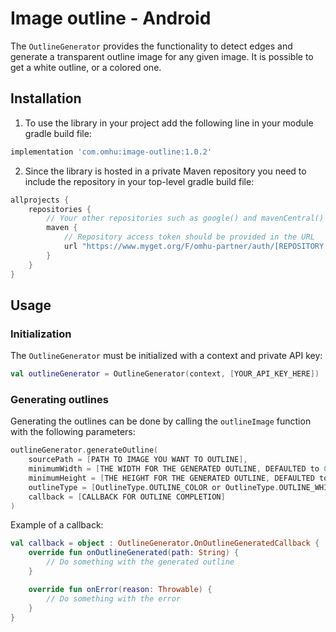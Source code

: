 # Image outline - Android

The `OutlineGenerator` provides the functionality to detect edges and generate a transparent outline image for any given image.
It is possible to get a white outline, or a colored one.

## Installation

1. To use the library in your project add the following line in your module gradle build file:

```gradle
implementation 'com.omhu:image-outline:1.0.2'
```

2. Since the library is hosted in a private Maven repository you need to include the repository in your top-level gradle build file:

```gradle
allprojects {
    repositories {
        // Your other repositories such as google() and mavenCentral() go here
        maven { 
            // Repository access token should be provided in the URL
            url "https://www.myget.org/F/omhu-partner/auth/[REPOSITORY ACCESS TOKEN]/maven" 
        }
    }
}
```

## Usage

### Initialization

The `OutlineGenerator` must be initialized with a context and private API key:

```kotlin
val outlineGenerator = OutlineGenerator(context, [YOUR_API_KEY_HERE])
```

### Generating outlines

Generating the outlines can be done by calling the `outlineImage` function with the following parameters:

```kotlin
outlineGenerator.generateOutline(
    sourcePath = [PATH TO IMAGE YOU WANT TO OUTLINE],
    minimumWidth = [THE WIDTH FOR THE GENERATED OUTLINE, DEFAULTED to 0],
    minimumHeight = [THE HEIGHT FOR THE GENERATED OUTLINE, DEFAULTED to 0],
    outlineType = [OutlineType.OUTLINE_COLOR or OutlineType.OUTLINE_WHITE],
    callback = [CALLBACK FOR OUTLINE COMPLETION]
)
```

Example of a callback:

```kotlin
val callback = object : OutlineGenerator.OnOutlineGeneratedCallback {
    override fun onOutlineGenerated(path: String) {
        // Do something with the generated outline
    }

    override fun onError(reason: Throwable) {
        // Do something with the error
    }
}
```
